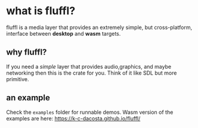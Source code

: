 # what is fluffl?
fluffl is a media layer that provides an extremely simple, but cross-platform, interface between **desktop** and **wasm** targets.

## why fluffl? 
If you need a *simple* layer that provides audio,graphics, and maybe networking then this is the crate for you. 
Think of it like SDL but more primitive.

## an example
Check the `examples` folder for runnable demos.
Wasm version of the examples are here: https://k-c-dacosta.github.io/fluffl/